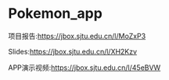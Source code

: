 # Pokemon_app

项目报告:https://jbox.sjtu.edu.cn/l/MoZxP3

Slides:https://jbox.sjtu.edu.cn/l/XH2Kzv

APP演示视频:https://jbox.sjtu.edu.cn/l/45eBVW


